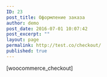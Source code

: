 ```yaml
---
ID: 23
post_title: Оформление заказа
author: demo
post_date: 2016-07-01 10:07:42
post_excerpt: ""
layout: page
permalink: http://test.co/checkout/
published: true
---
```

[woocommerce_checkout]